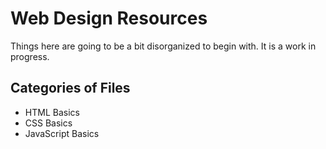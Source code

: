 # Web Design Resources

Things here are going to be a bit disorganized to begin with. It is a work in progress.

## Categories of Files

- HTML Basics
- CSS Basics
- JavaScript Basics

